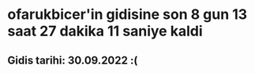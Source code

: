 # ofarukbicer'in gidisine son 8 gun 13 saat 27 dakika 11 saniye kaldi

## Gidis tarihi: 30.09.2022 :(